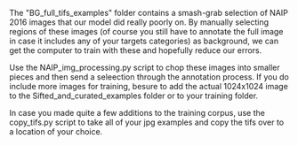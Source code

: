 The "BG_full_tifs_examples" folder contains a smash-grab selection of NAIP 2016 images that our model did really poorly on. By manually selecting regions of these images (of course you still have to annotate the full image in case it includes any of your targets categories) as background, we can get the computer to train with these and hopefully reduce our errors. 

Use the NAIP_img_processing.py script to chop these images into smaller pieces and then send a seleection through the annotation process. If you do include more images for training, besure to add the actual 1024x1024 image to the Sifted_and_curated_examples folder or to your training folder.

In case you made quite a few additions to the training corpus, use the copy_tifs.py script to take all of your jpg examples and copy the tifs over to a location of your choice.